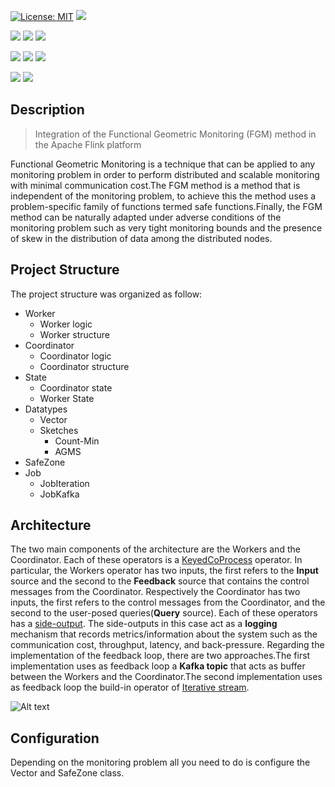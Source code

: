 
<p>

[![License: MIT](https://img.shields.io/badge/License-MIT-gree.svg)](https://opensource.org/licenses/MIT?style=plastic) 
<a href="#!" target="_blank"><img src="https://img.shields.io/static/v1?label=build&message=passing&color=gree?style=flat"/></a>


<a href="http://users.softnet.tuc.gr/~minos/Papers/edbt19.pdf" target="_blank"><img src="https://img.shields.io/static/v1?label=&message=Functional Geometric Monitoring&color=gree?style=plastic"/></a>
<a href="http://dimacs.rutgers.edu/~graham/pubs/papers/cmencyc.pdf" target="_blank"><img src="https://img.shields.io/static/v1?label=&message=Count-Min&color=gree?style=plastic"/></a>
<a href="http://dimacs.rutgers.edu/~graham/pubs/papers/streamsnet.pdf" target="_blank"><img src="https://img.shields.io/static/v1?label=&message=Fast-AGMS&color=gree?style=plastic"/></a>

<a href="#!"><img src="https://img.shields.io/static/v1?label=&message=Continuous Monitoring&color=blue?style=plastic"/></a>
<a href="#!"><img src="https://img.shields.io/static/v1?label=&message=Distributed stream processing&color=blue?style=plastic"/></a>
<a href="#!"><img src="https://img.shields.io/static/v1?label=&message=Scalability&color=gree?style=plastic"/></a>

<a href="https://flink.apache.org/" target="_blank"><img src="https://img.shields.io/static/v1?label=&message=Apache Flink &color=blue?style=plastic"/></a>
<a href="https://kafka.apache.org/" target="_blank"><img src="https://img.shields.io/static/v1?label=&message=Apache Kafka&color=gree?style=plastic"/></a>

</p>

## Description

> Integration of the Functional Geometric Monitoring (FGM) method in the Apache Flink platform


Functional Geometric Monitoring is a technique that can be applied to any monitoring problem in order to perform distributed and scalable monitoring with minimal communication cost.The FGM method is a method that is independent of the monitoring problem, to achieve this the method uses a problem-specific family of functions termed safe functions.Finally, the FGM method can be naturally adapted under adverse conditions of the monitoring problem such as very tight monitoring bounds and the presence of skew in the distribution of data among the distributed nodes.

## Project Structure

The project structure was organized as follow:

* Worker
  * Worker logic
  * Worker structure
* Coordinator
  * Coordinator logic
  * Coordinator structure
* State
  * Coordinator state
  * Worker State
* Datatypes
  * Vector
  * Sketches
    * Count-Min
    * AGMS 
* SafeZone
* Job
  * JobIteration
  * JobKafka


## Architecture

The two main components of the architecture are the Workers and the Coordinator. Each of these operators is a [KeyedCoProcess](https://nightlies.apache.org/flink/flink-docs-master/docs/dev/datastream/operators/process_function/#the-keyedprocessfunction) operator. In particular, the Workers operator has two inputs, the first refers to the **Input** source and the second to the **Feedback** source that contains the control messages from the Coordinator. Respectively the Coordinator has two inputs, the first refers to the control messages from the Coordinator, and the second to the user-posed queries(**Query** source). Each of these operators has a [side-output](https://nightlies.apache.org/flink/flink-docs-master/docs/dev/datastream/side_output/). The side-outputs in this case act as a **logging** mechanism that records metrics/information about the system such as the communication cost, throughput, latency, and back-pressure.
Regarding the implementation of the  feedback loop, there are two approaches.The first implementation uses as feedback loop a **Kafka topic** that acts as buffer between the Workers and the Coordinator.The second implementation uses as feedback loop the build-in operator of [Iterative stream](https://nightlies.apache.org/flink/flink-docs-master/docs/dev/dataset/iterations/).


<p align="center">

![Alt text](img/readme/abstract_project_structure.png)

</p>


## Configuration
Depending on the monitoring problem all you need to do is configure the Vector and SafeZone class.
